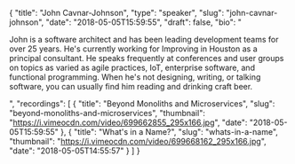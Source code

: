 {
  "title": "John Cavnar-Johnson",
  "type": "speaker",
  "slug": "john-cavnar-johnson",
  "date": "2018-05-05T15:59:55",
  "draft": false,
  "bio": "<p>John is a software architect and has been leading development teams for over 25 years. He's currently working for Improving in Houston as a principal consultant. He speaks frequently at conferences and user groups on topics as varied as agile practices, IoT, enterprise software, and functional programming. When he's not designing, writing, or talking software, you can usually find him reading and drinking craft beer.</p>",
  "recordings": [
    {
      "title": "Beyond Monoliths and Microservices",
      "slug": "beyond-monoliths-and-microservices",
      "thumbnail": "https://i.vimeocdn.com/video/699662855_295x166.jpg",
      "date": "2018-05-05T15:59:55"
    },
    {
      "title": "What's in a Name?",
      "slug": "whats-in-a-name",
      "thumbnail": "https://i.vimeocdn.com/video/699668162_295x166.jpg",
      "date": "2018-05-05T14:55:57"
    }
  ]
}